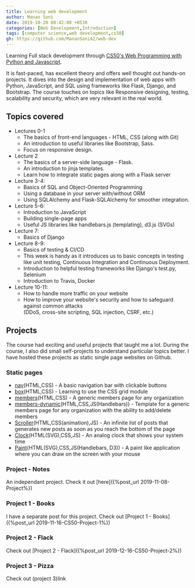 ```yaml
---
title: Learning web development
author: Manan Soni
date: 2019-10-20 00:42:00 +0530
categories: [Web Development,Introduction]
tags: [computer science,web development,cs50]
gh: https://github.com/MananSoni42/web-dev
---
```


Learning Full stack development through [CS50's Web Programming with Python and Javascript](https://www.youtube.com/watch?v=EOZDjqwvVG8&list=PLhQjrBD2T382hIW-IsOVuXP1uMzEvmcE5&index=1).

It is fast-paced, has excellent theory and offers well thought out hands-on projects. It dives into the design and implementation of web apps with Python, JavaScript, and SQL using frameworks like Flask, Django, and Bootstrap. The course touches on topics like Responsive designing, testing, scalability and security, which are very relevant in the real world.

## Topics covered
* Lectures 0-1
  * The basics of front-end languages - HTML, CSS (along with Git)
  * An introduction to useful libraries like Bootstrap, Sass.
  * Focus on responsive design.
* Lecture 2
  * The basics of a server-side language - Flask.
  * An introduction to jinja templates.
  * Learn how to integrate static pages along with a Flask server
* Lecture 3-4:
  * Basics of SQL and Object-Oriented Programming
  * Using a database in your server with/without ORM
  * Using SQLAlchemy and Flask-SQLAlchemy for smoother integration.
* Lecture 5-6:
  * Introduction to JavaScript
  * Building single-page apps
  * Useful JS libraries like handlebars.js (templating), d3.js (SVGs)
* Lecture 7:
  * Basics of Django
* Lecture 8-9:
  * Basics of testing & CI/CD
  * This week is handy as it introduces us to basic concepts in testing like unit testing, Continuous Integration and Continuous Deployment.
  * Introduction to helpful testing frameworks like Django's test.py, Selenium
  * Introduction to Travis, Docker
* Lecture 10-11:
  * How to handle more traffic on your website
  * How to improve your website's security and how to safeguard against common attacks  
  (DDoS, cross-site scripting, SQL injection, CSRF, etc.)  

## Projects
The course had exciting and useful projects that taught me a lot. During the course, I also did small self-projects to understand particular topics better. I have hosted these projects as static single page websites on Github.

### Static pages
* [nav](https://manansoni42.github.io/web-dev/frontend/nav.html)(HTML,CSS) - A basic navigation bar with clickable buttons
* [box](https://manansoni42.github.io/web-dev/frontend/box.html)(HTML,CSS) - Learning to use the CSS grid module
* [members](https://manansoni42.github.io/web-dev/frontend/members.html)(HTML,CSS) - A generic members page for any organization
* [members-dynamic](https://manansoni42.github.io/web-dev/frontend/members-dynamic.html)(HTML,CSS,JS(Handlebars)) - Template for a generic members page for any organization with the ability to add/delete members
* [Scroller](https://manansoni42.github.io/web-dev/frontend/inf_scroll.html)(HTML,CSS(animation),JS) - An infinite list of posts that generates new posts as soon as you reach the bottom of the page
* [Clock](https://manansoni42.github.io/web-dev/frontend/clock.html)(HTML(SVG),CSS,JS) - An analog clock that shows your system time
* [Paint](https://manansoni42.github.io/web-dev/frontend/paint.html)(HTML(SVG),CSS,JS(Handlebars, D3)) - A paint like application where you can draw on the screen with your mouse

### Project - Notes
An independant project. Check it out [here]({%post_url 2019-11-08-Project%})
### Project 1 - Books
I have a separate post for this project. Check out [Project 1 - Books]({%post_url 2019-11-16-CS50-Project-1%})
### Project 2 - Flack
Check out [Project 2 - Flack]({%post_url 2019-12-16-CS50-Project-2%})
### Project 3 - Pizza
Check out (project 3)link
